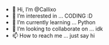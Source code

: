 - 👋 Hi, I’m @Callixo
- 👀 I’m interested in ... CODING :D
- 🌱 I’m currently learning ... Python
- 💞️ I’m looking to collaborate on ... idk
- 📫 How to reach me ... just say hi

<!---
Callixo/Callixo is a ✨ special ✨ repository because its `README.md` (this file) appears on your GitHub profile.
You can click the Preview link to take a look at your changes.
--->
